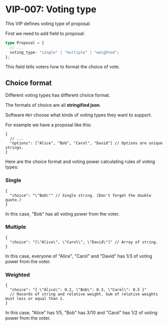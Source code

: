 # VIP-007: Voting type

This VIP defines voting type of proposal.

First we need to add field to proposal:

```ts
type Proposal = {
  // ...
  voting_type: "single" | "multiple" | "weighted";
};
```

This field tells voters how to format the choice of vote.

## Choice format

Different voting types has different choice format.

The formats of choice are all **stringified json**.

Software `MAY` choose what kinds of voting types they want to support.

For example we have a proposal like this:

```jsonc
{
  // ...
  "options": ["Alice", "Bob", "Carol", "David"] // Options are unique strings.
}
```

Here are the choice format and voting power calculating rules of voting types:

### Single

```jsonc
{
  "choice": "\"Bob\"" // Single string. (Don't forget the double quote.)
}
```

In this case, "Bob" has all voting power from the voter.

### Multiple

```jsonc
{
  "choice": "[\"Alice\", \"Carol\", \"David\"]" // Array of string.
}
```

In this case, everyone of "Alice", "Carol" and "David" has 1/3 of voting power from the voter.

### Weighted

```jsonc
{
  "choice": "{ \"Alice\": 0.2, \"Bob\": 0.3, \"Carol\": 0.5 }"
  // Records of string and relative weight. Sum of relative weights must less or equal than 1.
}
```

In this case, "Alice" has 1/5, "Bob" has 3/10 and "Carol" has 1/2 of voting power from the voter.
